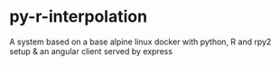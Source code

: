 # py-r-interpolation
A system based on a base alpine linux docker with python, R and rpy2 setup &amp; an angular client served by express
